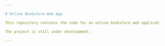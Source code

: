 ```yaml
---

# Online Bookstore Web App

This repository contains the code for an online bookstore web application developed using PHP, MySQL, JavaScript, Bootstrap, HTML, and CSS.

The project is still under development. 

---
```


